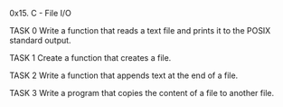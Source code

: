 0x15. C - File I/O

TASK 0
Write a function that reads a text file and prints it to the POSIX standard output.

TASK 1
Create a function that creates a file.

TASK 2
Write a function that appends text at the end of a file.

TASK 3 
Write a program that copies the content of a file to another file.
